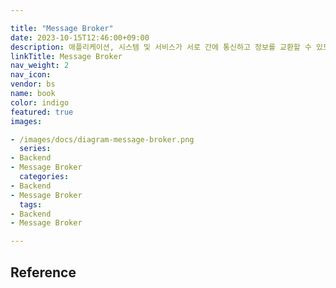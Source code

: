 ```yaml
---

title: "Message Broker"
date: 2023-10-15T12:46:00+09:00
description: 애플리케이션, 시스템 및 서비스가 서로 간에 통신하고 정보를 교환할 수 있도록 해주는 소프트웨어
linkTitle: Message Broker
nav_weight: 2
nav_icon:
vendor: bs
name: book
color: indigo
featured: true
images:

- /images/docs/diagram-message-broker.png
  series:
- Backend
- Message Broker
  categories:
- Backend
- Message Broker
  tags:
- Backend
- Message Broker

---
```


## Reference
